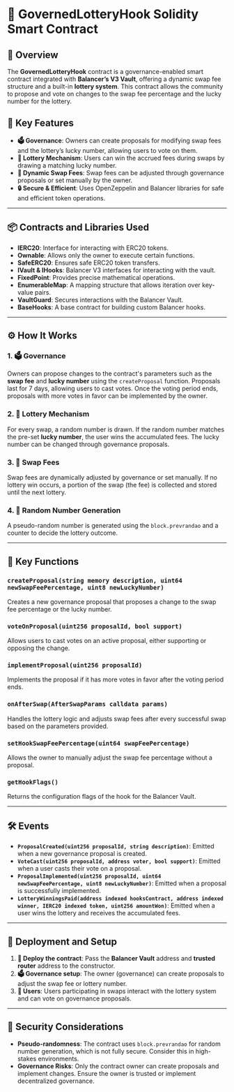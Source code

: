 

# 🎯 **GovernedLotteryHook Solidity Smart Contract**

## 📝 Overview

The **GovernedLotteryHook** contract is a governance-enabled smart contract integrated with **Balancer’s V3 Vault**, offering a dynamic swap fee structure and a built-in **lottery system**. This contract allows the community to propose and vote on changes to the swap fee percentage and the lucky number for the lottery.

## 🔑 Key Features
- **🗳️ Governance**: Owners can create proposals for modifying swap fees and the lottery’s lucky number, allowing users to vote on them.
- **🎰 Lottery Mechanism**: Users can win the accrued fees during swaps by drawing a matching lucky number.
- **💸 Dynamic Swap Fees**: Swap fees can be adjusted through governance proposals or set manually by the owner.
- **🔒 Secure & Efficient**: Uses OpenZeppelin and Balancer libraries for safe and efficient token operations.

---

## 📦 Contracts and Libraries Used
- **IERC20**: Interface for interacting with ERC20 tokens.
- **Ownable**: Allows only the owner to execute certain functions.
- **SafeERC20**: Ensures safe ERC20 token transfers.
- **IVault & IHooks**: Balancer V3 interfaces for interacting with the vault.
- **FixedPoint**: Provides precise mathematical operations.
- **EnumerableMap**: A mapping structure that allows iteration over key-value pairs.
- **VaultGuard**: Secures interactions with the Balancer Vault.
- **BaseHooks**: A base contract for building custom Balancer hooks.

---

## ⚙️ How It Works

### 1. **🗳️ Governance**
Owners can propose changes to the contract's parameters such as the **swap fee** and **lucky number** using the `createProposal` function. Proposals last for 7 days, allowing users to cast votes. Once the voting period ends, proposals with more votes in favor can be implemented by the owner.

### 2. **🎰 Lottery Mechanism**
For every swap, a random number is drawn. If the random number matches the pre-set **lucky number**, the user wins the accumulated fees. The lucky number can be changed through governance proposals.

### 3. **💸 Swap Fees**
Swap fees are dynamically adjusted by governance or set manually. If no lottery win occurs, a portion of the swap (the fee) is collected and stored until the next lottery.

### 4. **🔢 Random Number Generation**
A pseudo-random number is generated using the `block.prevrandao` and a counter to decide the lottery outcome.

---

## 🔑 Key Functions

### `createProposal(string memory description, uint64 newSwapFeePercentage, uint8 newLuckyNumber)`
Creates a new governance proposal that proposes a change to the swap fee percentage or the lucky number.

### `voteOnProposal(uint256 proposalId, bool support)`
Allows users to cast votes on an active proposal, either supporting or opposing the change.

### `implementProposal(uint256 proposalId)`
Implements the proposal if it has more votes in favor after the voting period ends.

### `onAfterSwap(AfterSwapParams calldata params)`
Handles the lottery logic and adjusts swap fees after every successful swap based on the parameters provided.

### `setHookSwapFeePercentage(uint64 swapFeePercentage)`
Allows the owner to manually adjust the swap fee percentage without a proposal.

### `getHookFlags()`
Returns the configuration flags of the hook for the Balancer Vault.

---

## 🛠️ Events

- **`ProposalCreated(uint256 proposalId, string description)`**: Emitted when a new governance proposal is created.
- **`VoteCast(uint256 proposalId, address voter, bool support)`**: Emitted when a user casts their vote on a proposal.
- **`ProposalImplemented(uint256 proposalId, uint64 newSwapFeePercentage, uint8 newLuckyNumber)`**: Emitted when a proposal is successfully implemented.
- **`LotteryWinningsPaid(address indexed hooksContract, address indexed winner, IERC20 indexed token, uint256 amountWon)`**: Emitted when a user wins the lottery and receives the accumulated fees.

---

## 🚀 Deployment and Setup

1. **🔧 Deploy the contract**: Pass the **Balancer Vault** address and **trusted router** address to the constructor.
2. **🗳️ Governance setup**: The owner (governance) can create proposals to adjust the swap fee or lottery number.
3. **🎰 Users**: Users participating in swaps interact with the lottery system and can vote on governance proposals.

---

## 🔐 Security Considerations

- **Pseudo-randomness**: The contract uses `block.prevrandao` for random number generation, which is not fully secure. Consider this in high-stakes environments.
- **Governance Risks**: Only the contract owner can create proposals and implement changes. Ensure the owner is trusted or implement decentralized governance.

